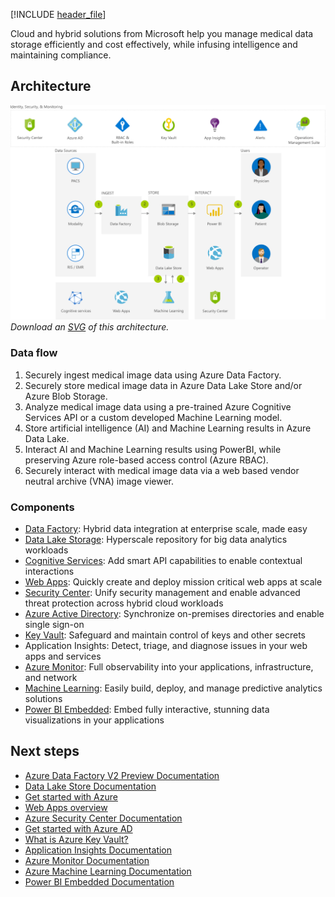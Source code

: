 [!INCLUDE [header_file](../../../includes/sol-idea-header.md)]

Cloud and hybrid solutions from Microsoft help you manage medical data storage efficiently and cost effectively, while infusing intelligence and maintaining compliance.

## Architecture

![Architecture diagram](../media/medical-data-storage.png)
*Download an [SVG](../media/medical-data-storage.svg) of this architecture.*

### Data flow

1. Securely ingest medical image data using Azure Data Factory.
1. Securely store medical image data in Azure Data Lake Store and/or Azure Blob Storage.
1. Analyze medical image data using a pre-trained Azure Cognitive Services API or a custom developed Machine Learning model.
1. Store artificial intelligence (AI) and Machine Learning results in Azure Data Lake.
1. Interact AI and Machine Learning results using PowerBI, while preserving Azure role-based access control (Azure RBAC).
1. Securely interact with medical image data via a web based vendor neutral archive (VNA) image viewer.

### Components

* [Data Factory](https://azure.microsoft.com/services/data-factory): Hybrid data integration at enterprise scale, made easy
* [Data Lake Storage](https://azure.microsoft.com/services/storage/data-lake-storage): Hyperscale repository for big data analytics workloads
* [Cognitive Services](https://azure.microsoft.com/services/cognitive-services): Add smart API capabilities to enable contextual interactions
* [Web Apps](https://azure.microsoft.com/services/app-service/web): Quickly create and deploy mission critical web apps at scale
* [Security Center](https://azure.microsoft.com/services/security-center): Unify security management and enable advanced threat protection across hybrid cloud workloads
* [Azure Active Directory](https://azure.microsoft.com/services/active-directory): Synchronize on-premises directories and enable single sign-on
* [Key Vault](https://azure.microsoft.com/services/key-vault): Safeguard and maintain control of keys and other secrets
* Application Insights: Detect, triage, and diagnose issues in your web apps and services
* [Azure Monitor](https://azure.microsoft.com/services/monitor): Full observability into your applications, infrastructure, and network
* [Machine Learning](/azure/machine-learning): Easily build, deploy, and manage predictive analytics solutions
* [Power BI Embedded](https://azure.microsoft.com/services/power-bi-embedded): Embed fully interactive, stunning data visualizations in your applications

## Next steps

* [Azure Data Factory V2 Preview Documentation](/azure/data-factory)
* [Data Lake Store Documentation](/azure/data-lake-store)
* [Get started with Azure](/azure/guides/developer/azure-developer-guide)
* [Web Apps overview](/azure/app-service/app-service-web-overview)
* [Azure Security Center Documentation](/azure/security-center)
* [Get started with Azure AD](/azure/active-directory/get-started-azure-ad)
* [What is Azure Key Vault?](/azure/key-vault/key-vault-overview)
* [Application Insights Documentation](/azure/application-insights)
* [Azure Monitor Documentation](/azure/monitoring-and-diagnostics)
* [Azure Machine Learning Documentation](/azure/machine-learning)
* [Power BI Embedded Documentation](/azure/power-bi-embedded)
